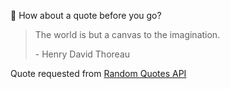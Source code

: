 📣 How about a quote before you go?

> The world is but a canvas to the imagination.
>
> <p>- Henry David Thoreau</p>

Quote requested from [Random Quotes API](https://github.com/lukePeavey/quotable)

